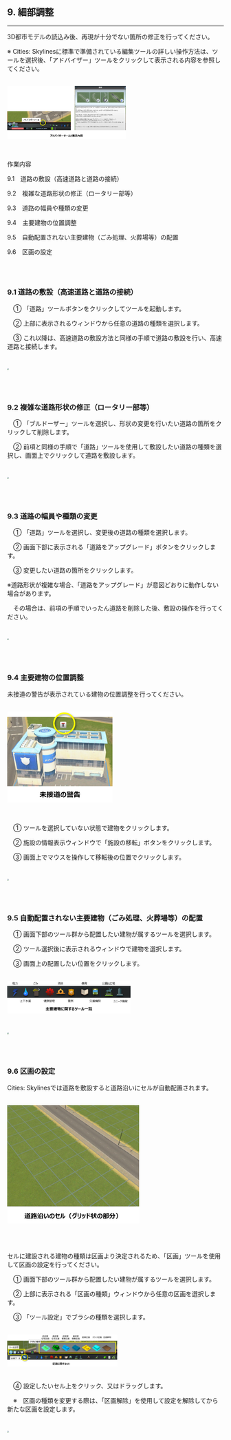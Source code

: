 ## 9. 細部調整

------

3D都市モデルの読込み後、再現が十分でない箇所の修正を行ってください。

※ Cities: Skylinesに標準で準備されている編集ツールの詳しい操作方法は、ツールを選択後、「アドバイザー」ツールをクリックして表示される内容を参照してください。

<br><img src="../resources/userMan/3-4-1.png" style="zoom: 27%;" />

<br>

作業内容

9.1　道路の敷設（高速道路と道路の接続）

9.2　複雑な道路形状の修正（ロータリー部等）

9.3　道路の幅員や種類の変更

9.4　主要建物の位置調整

9.5　自動配置されない主要建物（ごみ処理、火葬場等）の配置

9.6　区画の設定

<br><br>

### 9.1 道路の敷設（高速道路と道路の接続）

　① 「道路」ツールボタンをクリックしてツールを起動します。

　② 上部に表示されるウィンドウから任意の道路の種類を選択します。

　③ これ以降は、高速道路の敷設方法と同様の手順で道路の敷設を行い、高速道路と接続します。

<br><img src="../resources/userMan/3-4-1-1.png" style="zoom: 25%;" />

<br><br>

### 9.2 複雑な道路形状の修正（ロータリー部等）

　① 「ブルドーザー」ツールを選択し、形状の変更を行いたい道路の箇所をクリックして削除します。

　② 前項と同様の手順で「道路」ツールを使用して敷設したい道路の種類を選択し、画面上でクリックして道路を敷設します。

<br><img src="../resources/userMan/3-4-2-1.png" style="zoom: 25.5%;" />

<br><br>

### 9.3 道路の幅員や種類の変更

　① 「道路」ツールを選択し、変更後の道路の種類を選択します。

　② 画面下部に表示される「道路をアップグレード」ボタンをクリックします。

　③ 変更したい道路の箇所をクリックします。

※道路形状が複雑な場合、「道路をアップグレード」が意図どおりに動作しない場合があります。

　その場合は、前項の手順でいったん道路を削除した後、敷設の操作を行ってください。

<br><img src="../resources/userMan/3-4-3-1.png" style="zoom: 25%;" />

<br><br>

### 9.4 主要建物の位置調整

未接道の警告が表示されている建物の位置調整を行ってください。

<br><img src="../resources/userMan/3-4-4-1.png" style="zoom: 25%;" />

<br>

　① ツールを選択していない状態で建物をクリックします。

　② 施設の情報表示ウィンドウで「施設の移転」ボタンをクリックします。

　③ 画面上でマウスを操作して移転後の位置でクリックします。

<br><img src="../resources/userMan/3-4-4-2.png" style="zoom: 25%;" />

<br><br>

### 9.5 自動配置されない主要建物（ごみ処理、火葬場等）の配置

　① 画面下部のツール群から配置したい建物が属するツールを選択します。

　② ツール選択後に表示されるウィンドウで建物を選択します。

　③ 画面上の配置したい位置をクリックします。

<br><img src="../resources/userMan/3-4-5-1.png" style="zoom: 28%;" />

<br><img src="../resources/userMan/3-4-5-2.png" style="zoom: 25%;" />

<br><br>

### 9.6 区画の設定

Cities: Skylinesでは道路を敷設すると道路沿いにセルが自動配置されます。

<br><img src="../resources/userMan/3-4-6-1.png" style="zoom: 30%;" />

<br><br>

セルに建設される建物の種類は区画より決定されるため、「区画」ツールを使用して区画の設定を行ってください。

　① 画面下部のツール群から配置したい建物が属するツールを選択します。

　② 上部に表示される「区画の種類」ウィンドウから任意の区画を選択します。

　③ 「ツール設定」でブラシの種類を選択します。

<br><img src="../resources/userMan/3-4-6-2.png" style="zoom: 25%;" />

<br>　④ 設定したいセル上をクリック、又はドラッグします。

　※　区画の種類を変更する際は、「区画解除」を使用して設定を解除してから新たな区画を設定します。

<br><img src="../resources/userMan/3-4-6-3.png" style="zoom: 25%;" />

<br><br>
